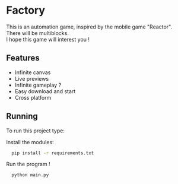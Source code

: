 # Factory

This is an automation game, inspired by the mobile game "Reactor". \
There will be multiblocks. \
I hope this game will interest you !

## Features

- Infinite canvas
- Live previews
- Infinite gameplay ?
- Easy download and start
- Cross platform


## Running

To run this project type:

Install the modules:
```bash
  pip install -r requirements.txt
```
Run the program !
```bash
  python main.py
```

